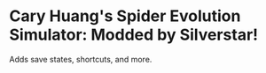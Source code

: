 # Cary Huang's Spider Evolution Simulator: Modded by Silverstar!
Adds save states, shortcuts, and more.